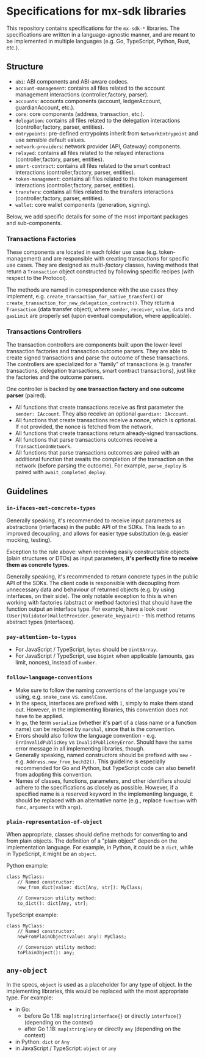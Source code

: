 # Specifications for mx-sdk libraries

This repository contains specifications for the `mx-sdk-*` libraries. The specifications are written in a language-agnostic manner, and are meant to be implemented in multiple languages (e.g. Go, TypeScript, Python, Rust, etc.).

## Structure

- `abi`: ABI components and ABI-aware codecs.
- `account-management`: contains all files related to the account management interactions (controller,factory, parser).
- `accounts`: accounts components (account, ledgerAccount, guardianAccount, etc.).
- `core`: core components (address, transaction, etc.).
- `delegation`: contains all files related to the delegation interactions (controller,factory, parser, entities).
- `entrypoints`: pre-defined entrypoints inherit from `NetworkEntrypoint` and use sensible default values.
- `network-providers`: network provider (API, Gateway) components.
- `relayed`: contains all files related to the relayed interactions (controller,factory, parser, entities).
- `smart-contract`: contains all files related to the smart contract interactions (controller,factory, parser, entities).
- `token-management`: contains all files related to the token management interactions (controller,factory, parser, entities).
- `transfers`: contains all files related to the transfers interactions (controller,factory, parser, entities).
- `wallet`: core wallet components (generation, signing).

Below, we add specific details for some of the most important packages and sub-components.

### Transactions Factories

These components are located in each folder use case (e.g. token-management) and are responsible with creating transactions for specific use cases. They are designed as _multi-factory_ classes, having methods that return a `Transaction` object constructed by following specific recipes (with respect to the Protocol).

The methods are named in correspondence with the use cases they implement, e.g. `create_transaction_for_native_transfer()` or `create_transaction_for_new_delegation_contract()`. They return a `Transaction` (data transfer object), where `sender`, `receiver`, `value`, `data` and `gasLimit` are properly set (upon eventual computation, where applicable).

### Transactions Controllers

The transaction controllers are components built upon the lower-level transaction factories and transaction outcome parsers. They are able to create signed transactions and parse the outcome of these transactions. The controllers are specialized for a "family" of transactions (e.g. transfer transactions, delegation transactions, smart contract transactions), just like the factories and the outcome parsers.

One controller is backed by **one transaction factory and one outcome parser** (paired).

- All functions that create transactions receive as first parameter the `sender: IAccount`. They also receive an optional `guardian: IAccount`.
- All functions that create transactions receive a nonce, which is optional. If not provided, the nonce is fetched from the network.
- All functions that create transactions return already-signed transactions.
- All functions that parse transactions outcomes receive a `TransactionOnNetwork`.
- All functions that parse transactions outcomes are paired with an additional function that awaits the completion of the transaction on the network (before parsing the outcome). For example, `parse_deploy` is paired with `await_completed_deploy`.

## Guidelines

### **`in-ifaces-out-concrete-types`**

Generally speaking, it's recommended to receive input parameters as abstractions (interfaces) in the public API of the SDKs. This leads to an improved decoupling, and allows for easier type substitution (e.g. easier mocking, testing).

Exception to the rule above: when receiving easily constructable objects (plain structures or DTOs) as input parameters, **it's perfectly fine to receive them as concrete types**.

Generally speaking, it's recommended to return concrete types in the public API of the SDKs. The client code is responsible with decoupling from unnecessary data and behaviour of returned objects (e.g. by using interfaces, on their side). The only notable exception to this is when working with factories (abstract or method factories) that should have the function output an interface type. For example, have a look over `(User|Validator)WalletProvider.generate_keypair()` - this method returns abstract types (interfaces).

### **`pay-attention-to-types`**

- For JavaScript / TypeScript, `bytes` should be `Uint8Array`.
- For JavaScript / TypeScript, use `bigint` when applicable (amounts, gas limit, nonces), instead of `number`.

### **`follow-language-conventions`**

- Make sure to follow the naming conventions of the language you're using, e.g. `snake_case` vs. `camelCase`.
- In the specs, interfaces are prefixed with `I`, simply to make them stand out. However, in the implementing libraries, this convention does not have to be applied.
- In `go`, the term `serialize` (whether it's part of a class name or a function name) can be replaced by `marshal`, since that is the convention.
- Errors should also follow the language convention - e.g. `ErrInvalidPublicKey` vs `InvalidPublicKeyError`. Should have the same error message in all implementing libraries, though.
- Generally speaking, named constructors should be prefixed with `new` - e.g. `Address.new_from_bech32()`. This guideline is especially recommended for Go and Python, but TypeScript code can also benefit from adopting this convention.
- Names of classes, functions, parameters, and other identifiers should adhere to the specifications as closely as possible. However, if a specified name is a reserved keyword in the implementing language, it should be replaced with an alternative name (e.g., replace `function` with `func`, `arguments` with `args`).

### **`plain-representation-of-object`**

When appropriate, classes should define methods for converting to and from plain objects. The definition of a "plain object" depends on the implementation language. For example, in Python, it could be a `dict`, while in TypeScript, it might be an `object`.

Python example:

```
class MyClass:
    // Named constructor:
    new_from_dict(value: dict[Any, str]): MyClass;

    // Conversion utility method:
    to_dict(): dict[Any, str];
```

TypeScript example:

```
class MyClass:
    // Named constructor:
    newFromPlainObject(value: any): MyClass;

    // Conversion utility method:
    toPlainObject(): any;
```

## **`any-object`**

In the specs, `object` is used as a placeholder for any type of object. In the implementing libraries, this would be replaced with the most appropriate type. For example:

- in Go:
  - before Go 1.18: `map[string]interface{}` or directly `interface{}` (depending on the context)
  - after Go 1.18: `map[string]any` or directly `any` (depending on the context)
- in Python: `dict` or `Any`
- in JavaScript / TypeScript: `object` or `any`
